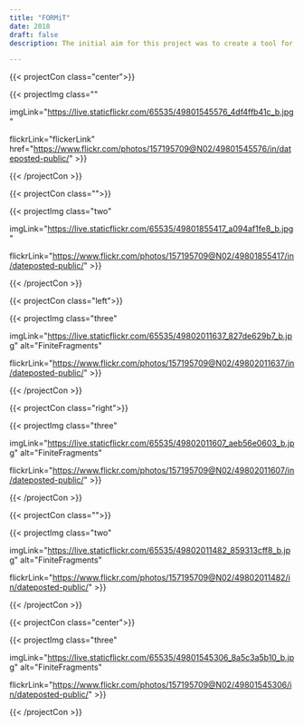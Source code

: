```yaml
---
title: "FORMiT"
date: 2018
draft: false
description: The initial aim for this project was to create a tool for educating children about waste and recycling. After visiting a recycling centre’s education outreach department, I found that they used paper making as an interactive task to accompany their lessons. Paper making is a timely process, this concern led to FORMiT:- an instant recycling tool that uses suction to make new objects from paper pulp.

---
```


{{< projectCon class="center">}}

{{< projectImg class=""

imgLink="https://live.staticflickr.com/65535/49801545576_4df4ffb41c_b.jpg" 

flickrLink="flickerLink" href="https://www.flickr.com/photos/157195709@N02/49801545576/in/dateposted-public/" >}}

{{< /projectCon >}}




{{< projectCon class="">}}

{{< projectImg class="two"

imgLink="https://live.staticflickr.com/65535/49801855417_a094af1fe8_b.jpg" 

flickrLink="https://www.flickr.com/photos/157195709@N02/49801855417/in/dateposted-public/" >}}

{{< /projectCon >}}



{{< projectCon class="left">}}

{{< projectImg class="three"

imgLink="https://live.staticflickr.com/65535/49802011637_827de629b7_b.jpg" alt="FiniteFragments" 

flickrLink="https://www.flickr.com/photos/157195709@N02/49802011637/in/dateposted-public/" >}}

{{< /projectCon >}}




{{< projectCon class="right">}}

{{< projectImg class="three"

imgLink="https://live.staticflickr.com/65535/49802011607_aeb56e0603_b.jpg" alt="FiniteFragments" 

flickrLink="https://www.flickr.com/photos/157195709@N02/49802011607/in/dateposted-public/" >}}

{{< /projectCon >}}




{{< projectCon class="">}}

{{< projectImg class="two"

imgLink="https://live.staticflickr.com/65535/49802011482_859313cff8_b.jpg" alt="FiniteFragments" 

flickrLink="https://www.flickr.com/photos/157195709@N02/49802011482/in/dateposted-public/" >}}

{{< /projectCon >}}



{{< projectCon class="center">}}

{{< projectImg class="three"

imgLink="https://live.staticflickr.com/65535/49801545306_8a5c3a5b10_b.jpg" alt="FiniteFragments" 

flickrLink="https://www.flickr.com/photos/157195709@N02/49801545306/in/dateposted-public/" >}}

{{< /projectCon >}}




